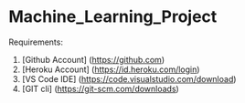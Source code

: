 # Machine_Learning_Project

Requirements:

1.  [Github Account] (https://github.com)
2.  [Heroku Account] (https://id.heroku.com/login)
3.  [VS Code IDE] (https://code.visualstudio.com/download)
4.  [GIT cli] (https://git-scm.com/downloads)